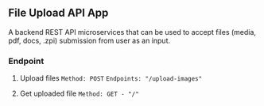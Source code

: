 ## File Upload API App
A backend REST API microservices that can be used to accept files (media, pdf, docs, .zpi) submission from user as an input.


### Endpoint
1. Upload files
 `Method: POST`
 `Endpoints: "/upload-images"`
 
2. Get uploaded file 
 `Method: GET - "/"`
